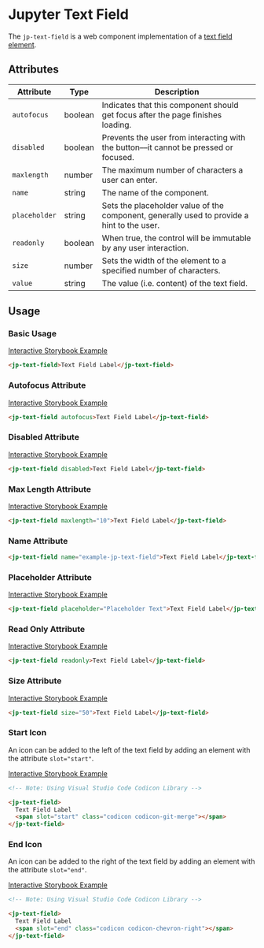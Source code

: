 # Jupyter Text Field

The `jp-text-field` is a web component implementation of a [text field element](https://developer.mozilla.org/en-US/docs/Web/HTML/Element/Input/text).

## Attributes

| Attribute     | Type    | Description                                                                                |
| ------------- | ------- | ------------------------------------------------------------------------------------------ |
| `autofocus`   | boolean | Indicates that this component should get focus after the page finishes loading.            |
| `disabled`    | boolean | Prevents the user from interacting with the button––it cannot be pressed or focused.       |
| `maxlength`   | number  | The maximum number of characters a user can enter.                                         |
| `name`        | string  | The name of the component.                                                                 |
| `placeholder` | string  | Sets the placeholder value of the component, generally used to provide a hint to the user. |
| `readonly`    | boolean | When true, the control will be immutable by any user interaction.                          |
| `size`        | number  | Sets the width of the element to a specified number of characters.                         |
| `value`       | string  | The value (i.e. content) of the text field.                                                |

## Usage

### Basic Usage

[Interactive Storybook Example](https://jupyterlab-contrib.github.io/jupyter-ui-toolkit/?path=/story/library-text-field--default)

```html
<jp-text-field>Text Field Label</jp-text-field>
```

### Autofocus Attribute

[Interactive Storybook Example](https://jupyterlab-contrib.github.io/jupyter-ui-toolkit/?path=/story/library-text-field--with-autofocus)

```html
<jp-text-field autofocus>Text Field Label</jp-text-field>
```

### Disabled Attribute

[Interactive Storybook Example](https://jupyterlab-contrib.github.io/jupyter-ui-toolkit/?path=/story/library-text-field--with-disabled)

```html
<jp-text-field disabled>Text Field Label</jp-text-field>
```

### Max Length Attribute

[Interactive Storybook Example](https://jupyterlab-contrib.github.io/jupyter-ui-toolkit/?path=/story/library-text-field--with-max-length)

```html
<jp-text-field maxlength="10">Text Field Label</jp-text-field>
```

### Name Attribute

```html
<jp-text-field name="example-jp-text-field">Text Field Label</jp-text-field>
```

### Placeholder Attribute

[Interactive Storybook Example](https://jupyterlab-contrib.github.io/jupyter-ui-toolkit/?path=/story/library-text-field--with-placeholder)

```html
<jp-text-field placeholder="Placeholder Text">Text Field Label</jp-text-field>
```

### Read Only Attribute

[Interactive Storybook Example](https://jupyterlab-contrib.github.io/jupyter-ui-toolkit/?path=/story/library-text-field--with-readonly)

```html
<jp-text-field readonly>Text Field Label</jp-text-field>
```

### Size Attribute

[Interactive Storybook Example](https://jupyterlab-contrib.github.io/jupyter-ui-toolkit/?path=/story/library-text-field--with-custom-size)

```html
<jp-text-field size="50">Text Field Label</jp-text-field>
```

### Start Icon

An icon can be added to the left of the text field by adding an element with the attribute `slot="start"`.

[Interactive Storybook Example](https://jupyterlab-contrib.github.io/jupyter-ui-toolkit/?path=/story/library-text-field--with-start-icon)

```html
<!-- Note: Using Visual Studio Code Codicon Library -->

<jp-text-field>
  Text Field Label
  <span slot="start" class="codicon codicon-git-merge"></span>
</jp-text-field>
```

### End Icon

An icon can be added to the right of the text field by adding an element with the attribute `slot="end"`.

[Interactive Storybook Example](https://jupyterlab-contrib.github.io/jupyter-ui-toolkit/?path=/story/library-text-field--with-end-icon)

```html
<!-- Note: Using Visual Studio Code Codicon Library -->

<jp-text-field>
  Text Field Label
  <span slot="end" class="codicon codicon-chevron-right"></span>
</jp-text-field>
```
